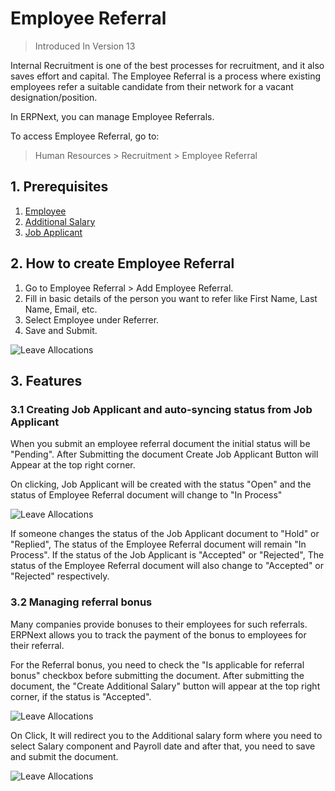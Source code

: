 <!-- add-breadcrumbs -->

# Employee Referral

> Introduced In Version 13

Internal Recruitment is one of the best processes for recruitment, and it also saves effort and capital.
The Employee Referral is a process where existing employees refer a suitable candidate from their network for a vacant designation/position.

In ERPNext, you can manage Employee Referrals.

To access Employee Referral, go to:

> Human Resources > Recruitment > Employee Referral


## 1. Prerequisites
1. [Employee](/docs/user/manual/en/human-resources/employee)
1. [Additional Salary](/docs/user/manual/en/human-resources/additional-salary)
1. [Job Applicant](/docs/user/manual/en/human-resources/job-applicant)

## 2. How to create Employee Referral
1. Go to Employee Referral > Add Employee Referral.
1. Fill in basic details of the person you want to refer like First Name, Last Name, Email, etc.
1. Select Employee under Referrer.
1. Save and Submit.


<img class="screenshot" alt="Leave Allocations"
    src="{{docs_base_url}}/assets/img/human-resources/employee-referral.png">

## 3. Features

### 3.1 Creating Job Applicant and auto-syncing status from Job Applicant
When you submit an employee referral document the initial status will be "Pending". After Submitting the document Create Job Applicant Button will Appear at the top right corner.

On clicking, Job Applicant will be created with the status "Open" and the status of Employee Referral document will change to "In Process"

<img class="screenshot" alt="Leave Allocations"
    src="{{docs_base_url}}/assets/img/human-resources/create-job-applicant.png">

If someone changes the status of the Job Applicant document to "Hold" or "Replied", The status of the Employee Referral document will remain "In Process". If the status of the Job Applicant is "Accepted" or "Rejected", The status of the Employee Referral document will also change to "Accepted" or "Rejected" respectively.

### 3.2 Managing referral bonus
Many companies provide bonuses to their employees for such referrals. ERPNext allows you to track the payment of the bonus to employees for their referral.

For the Referral bonus, you need to check the "Is applicable for referral bonus" checkbox before submitting the document. After submitting the document, the "Create Additional Salary" button will appear at the top right corner, if the status is "Accepted".

<img class="screenshot" alt="Leave Allocations"
    src="{{docs_base_url}}/assets/img/human-resources/referral-bonus.png">

On Click, It will redirect you to the Additional salary form where you need to select Salary component and Payroll date and after that, you need to save and submit the document.

<img class="screenshot" alt="Leave Allocations"
    src="{{docs_base_url}}/assets/img/human-resources/create-referral-bonus.png">
